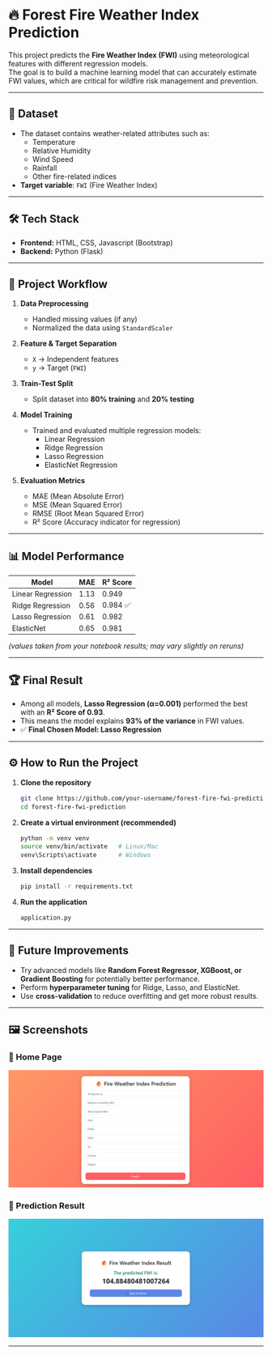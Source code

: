 # 🔥 Forest Fire Weather Index Prediction

This project predicts the **Fire Weather Index (FWI)** using meteorological features with different regression models.  
The goal is to build a machine learning model that can accurately estimate FWI values, which are critical for wildfire risk management and prevention.

---

## 📂 Dataset

- The dataset contains weather-related attributes such as:
  - Temperature
  - Relative Humidity
  - Wind Speed
  - Rainfall
  - Other fire-related indices
- **Target variable**: `FWI` (Fire Weather Index)

---
## 🛠️ Tech Stack
- **Frontend:** HTML, CSS, Javascript (Bootstrap) 
- **Backend:** Python (Flask)    
---

## 🚀 Project Workflow

1. **Data Preprocessing**
   - Handled missing values (if any)
   - Normalized the data using `StandardScaler`

2. **Feature & Target Separation**
   - `X` → Independent features  
   - `y` → Target (`FWI`)

3. **Train-Test Split**
   - Split dataset into **80% training** and **20% testing**

4. **Model Training**
   - Trained and evaluated multiple regression models:
     - Linear Regression
     - Ridge Regression
     - Lasso Regression
     - ElasticNet Regression

5. **Evaluation Metrics**
   - MAE (Mean Absolute Error)
   - MSE (Mean Squared Error)
   - RMSE (Root Mean Squared Error)
   - R² Score (Accuracy indicator for regression)

---

## 📊 Model Performance

| Model              | MAE   | R² Score |
|--------------------|-------|----------|
| Linear Regression  | 1.13  | 0.949     |
| Ridge Regression   | 0.56  | 0.984  ✅ |
| Lasso Regression   | 0.61  | 0.982     |
| ElasticNet         | 0.65  | 0.981     |

*(values taken from your notebook results; may vary slightly on reruns)*

---

## 🏆 Final Result

- Among all models, **Lasso Regression (α=0.001)** performed the best with an **R² Score of 0.93**.
- This means the model explains **93% of the variance** in FWI values.
- ✅ **Final Chosen Model: Lasso Regression**

---

## ⚙️ How to Run the Project

1. **Clone the repository**
   ```bash
   git clone https://github.com/your-username/forest-fire-fwi-prediction.git
   cd forest-fire-fwi-prediction
   ```

2. **Create a virtual environment (recommended)**

   ```bash
   python -m venv venv
   source venv/bin/activate   # Linux/Mac
   venv\Scripts\activate      # Windows
   ```
3. **Install dependencies**

   ```bash
   pip install -r requirements.txt
   ```

4. **Run the application**

   ```bash
   application.py
   ```

---

## 🔮 Future Improvements

- Try advanced models like **Random Forest Regressor, XGBoost, or Gradient Boosting** for potentially better performance.
- Perform **hyperparameter tuning** for Ridge, Lasso, and ElasticNet.
- Use **cross-validation** to reduce overfitting and get more robust results.

---

## 🖼️ Screenshots

### 🔹 Home Page
![Home Page](screenshot/1.png)

### 🔹 Prediction Result
![Prediction Result](screenshot/2.png)

---